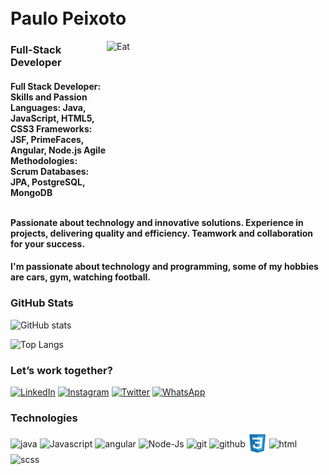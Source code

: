 <div>

<h1>
   <br>
    <span color="F11000">Paulo Peixoto</span>
</h1>
<img align="right" padding="20px" alt="Eat" height="250" width="350" border-radios="30" src="https://media1.giphy.com/media/v1.Y2lkPTc5MGI3NjExYzU1dzBuZGlybG14OWhxNXI2NGZieGM4YzcxbHljeTNpazIzaWxtYyZlcD12MV9pbnRlcm5hbF9naWZfYnlfaWQmY3Q9Zw/ZVik7pBtu9dNS/giphy.gif">
<h3>Full-Stack Developer</h3>
<p align="justfy">
<h4>Full Stack Developer: Skills and Passion
Languages: Java, JavaScript, HTML5, CSS3 
Frameworks: JSF, PrimeFaces, Angular, Node.js 
Agile Methodologies: Scrum 
Databases: JPA, PostgreSQL, MongoDB
<br>
<br>

Passionate about technology and innovative solutions.
Experience in projects, delivering quality and efficiency.
Teamwork and collaboration for your success.
</h4></p>
<p align="justfy">
   
<h4>I'm passionate about technology and programming, some of my hobbies are cars, gym, watching football.</h4></p>

<h3 align="left">GitHub Stats</h3>

![GitHub stats](https://github-readme-stats-git-masterrstaa-rickstaa.vercel.app/api?username=PauloPeixotoo&hide_title=true&show_icons=true&include_all_commits=false&count_private=true&line_height=25&hide=issues&bg_color=000&title_color=F11000&text_color=FFF&border_radius=3&border_color=F11000&icon_color=F11000&theme=jolly)

![Top Langs](https://github-readme-stats-git-masterrstaa-rickstaa.vercel.app/api/top-langs/?username=PauloPeixotoo&bg_color=000&border_color=F11000&title_color=F11000&text_color=FFF)
</div>

 <h3>Let’s work together?</h3> 

[![LinkedIn](https://img.shields.io/badge/-PauloPeixotoo-000?style=for-the-badge&logo=linkedin&logoColor=ffff&color:FFF)](https://github.com/PauloPeixotoo)
[![Instagram](https://img.shields.io/badge/-Pauloo_Peixoto-000?style=for-the-badge&logo=instagram&logoColor=ffff&color:FFF)](https://www.instagram.com/0pripyat/)
[![Twitter](https://img.shields.io/badge/-Pauloo_Peixe-000?style=for-the-badge&logo=x&logoColor=ffff&color:FFF)](https://twitter.com/Pauloo_peixe)
[![WhatsApp](https://img.shields.io/badge/-+5541997945346-000?style=for-the-badge&logo=whatsapp&logoColor=ffff&color:FFF)](https://api.whatsapp.com/send?phone=5541997945346)
<h3 align="left">Technologies</h3>
<div>
<img align="center" alt="java" height="30" width="30" src="https://cdn.jsdelivr.net/gh/devicons/devicon@latest/icons/java/java-original.svg" />
<img align="center" alt="Javascript" height="30" width="30" src="https://cdn.jsdelivr.net/gh/devicons/devicon@latest/icons/javascript/javascript-original.svg">
<img align="center" alt="angular" height="30" width="30" src="https://cdn.jsdelivr.net/gh/devicons/devicon@latest/icons/angular/angular-original.svg">
<img align="center" alt="Node-Js" height="30" width="30" src="https://pluspng.com/img-png/nodejs-png--400.png">
<img align="center" alt="git"   height="30" width="30" src="https://cdn.jsdelivr.net/gh/devicons/devicon@latest/icons/git/git-original.svg">
<img align="center" alt="github"   height="30" width="30" src="https://cdn.jsdelivr.net/gh/devicons/devicon@latest/icons/github/github-original.svg">
<img align="center" alt="CSS3" height="30" width="30"  src="https://raw.githubusercontent.com/devicons/devicon/master/icons/css3/css3-original.svg"> 
<img align="center" alt="html" height="30" width="30" src="https://cdn.jsdelivr.net/gh/devicons/devicon@latest/icons/html5/html5-original.svg">
<img align="center" alt="scss" height="30" widht="30" src="https://cdn.jsdelivr.net/gh/devicons/devicon@latest/icons/sass/sass-original.svg"> 

</div>
 <br>

